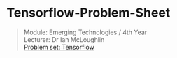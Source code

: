 # Tensorflow-Problem-Sheet
> Module: Emerging Technologies / 4th Year  
> Lecturer: Dr Ian McLoughlin  
[Problem set: Tensorflow](https://github.com/w326004741/Tensorflow-Problem-Sheet/wiki/Problem-set:-Tensorflow)
